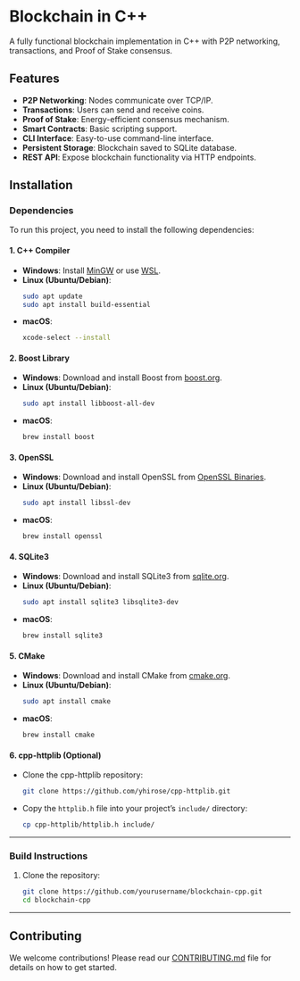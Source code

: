 # Blockchain in C++

A fully functional blockchain implementation in C++ with P2P networking, transactions, and Proof of Stake consensus.

## Features
- **P2P Networking**: Nodes communicate over TCP/IP.
- **Transactions**: Users can send and receive coins.
- **Proof of Stake**: Energy-efficient consensus mechanism.
- **Smart Contracts**: Basic scripting support.
- **CLI Interface**: Easy-to-use command-line interface.
- **Persistent Storage**: Blockchain saved to SQLite database.
- **REST API**: Expose blockchain functionality via HTTP endpoints.

## Installation

### Dependencies
To run this project, you need to install the following dependencies:

#### 1. **C++ Compiler**
   - **Windows**: Install [MinGW](http://www.mingw.org/) or use [WSL](https://docs.microsoft.com/en-us/windows/wsl/install).
   - **Linux (Ubuntu/Debian)**:
     ```bash
     sudo apt update
     sudo apt install build-essential
     ```
   - **macOS**:
     ```bash
     xcode-select --install
     ```

#### 2. **Boost Library**
   - **Windows**: Download and install Boost from [boost.org](https://www.boost.org/).
   - **Linux (Ubuntu/Debian)**:
     ```bash
     sudo apt install libboost-all-dev
     ```
   - **macOS**:
     ```bash
     brew install boost
     ```

#### 3. **OpenSSL**
   - **Windows**: Download and install OpenSSL from [OpenSSL Binaries](https://slproweb.com/products/Win32OpenSSL.html).
   - **Linux (Ubuntu/Debian)**:
     ```bash
     sudo apt install libssl-dev
     ```
   - **macOS**:
     ```bash
     brew install openssl
     ```

#### 4. **SQLite3**
   - **Windows**: Download and install SQLite3 from [sqlite.org](https://www.sqlite.org/download.html).
   - **Linux (Ubuntu/Debian)**:
     ```bash
     sudo apt install sqlite3 libsqlite3-dev
     ```
   - **macOS**:
     ```bash
     brew install sqlite3
     ```

#### 5. **CMake**
   - **Windows**: Download and install CMake from [cmake.org](https://cmake.org/download/).
   - **Linux (Ubuntu/Debian)**:
     ```bash
     sudo apt install cmake
     ```
   - **macOS**:
     ```bash
     brew install cmake
     ```

#### 6. **cpp-httplib (Optional)**
   - Clone the cpp-httplib repository:
     ```bash
     git clone https://github.com/yhirose/cpp-httplib.git
     ```
   - Copy the `httplib.h` file into your project’s `include/` directory:
     ```bash
     cp cpp-httplib/httplib.h include/
     ```

---

### Build Instructions

1. Clone the repository:
   ```bash
   git clone https://github.com/yourusername/blockchain-cpp.git
   cd blockchain-cpp

   
---

## Contributing

We welcome contributions! Please read our [CONTRIBUTING.md](CONTRIBUTING.md) file for details on how to get started.
